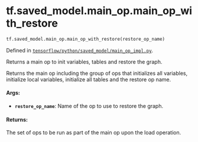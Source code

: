 <div itemscope itemtype="http://developers.google.com/ReferenceObject">
<meta itemprop="name" content="tf.saved_model.main_op.main_op_with_restore" />
<meta itemprop="path" content="Stable" />
</div>

# tf.saved_model.main_op.main_op_with_restore

``` python
tf.saved_model.main_op.main_op_with_restore(restore_op_name)
```



Defined in [`tensorflow/python/saved_model/main_op_impl.py`](https://www.tensorflow.org/code/tensorflow/python/saved_model/main_op_impl.py).

Returns a main op to init variables, tables and restore the graph.

Returns the main op including the group of ops that initializes all
variables, initialize local variables, initialize all tables and the restore
op name.

#### Args:

* <b>`restore_op_name`</b>: Name of the op to use to restore the graph.


#### Returns:

The set of ops to be run as part of the main op upon the load operation.